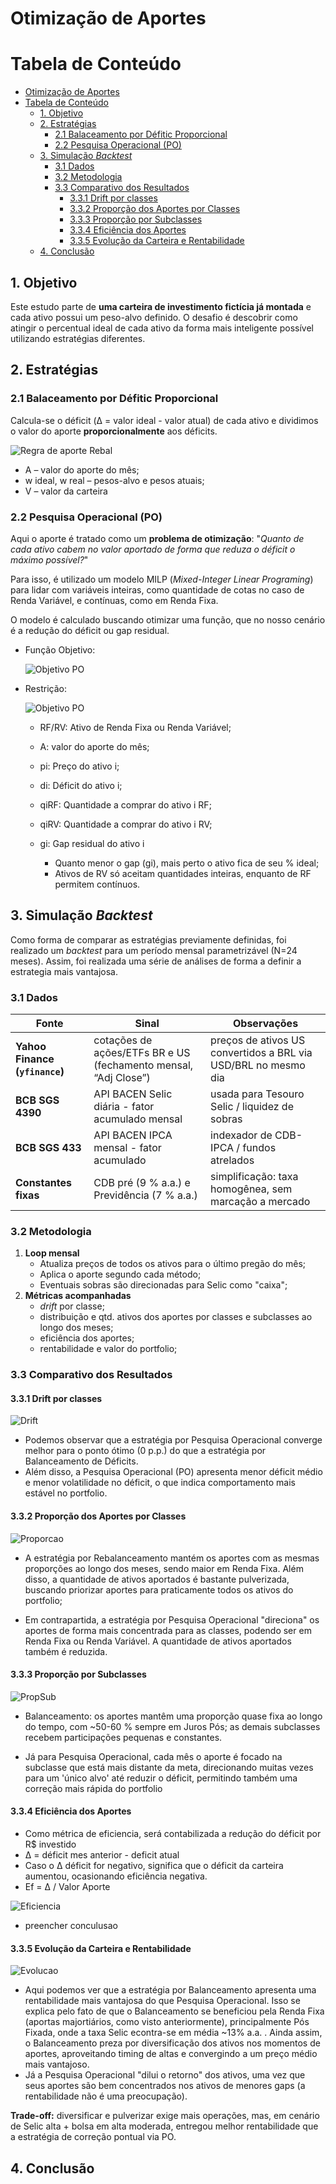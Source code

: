 # Otimização de Aportes

# Tabela de Conteúdo
- [Otimização de Aportes](#otimização-de-aportes)
- [Tabela de Conteúdo](#tabela-de-conteúdo)
  - [1. Objetivo](#1-objetivo)
  - [2. Estratégias](#2-estratégias)
    - [2.1 Balaceamento por Défitic Proporcional](#21-balaceamento-por-défitic-proporcional)
    - [2.2 Pesquisa Operacional (PO)](#22-pesquisa-operacional-po)
  - [3. Simulação *Backtest*](#3-simulação-backtest)
    - [3.1 Dados](#31-dados)
    - [3.2 Metodologia](#32-metodologia)
    - [3.3 Comparativo dos Resultados](#33-comparativo-dos-resultados)
      - [3.3.1 Drift por classes](#331-drift-por-classes)
      - [3.3.2 Proporção dos Aportes por Classes](#332-proporção-dos-aportes-por-classes)
      - [3.3.3 Proporção por Subclasses](#333-proporção-por-subclasses)
      - [3.3.4 Eficiência dos Aportes](#334-eficiência-dos-aportes)
      - [3.3.5 Evolução da Carteira e Rentabilidade](#335-evolução-da-carteira-e-rentabilidade)
  - [4. Conclusão](#4-conclusão)


## 1. Objetivo

Este estudo parte de **uma carteira de investimento fictícia já montada** e cada ativo possui um peso-alvo
definido. O desafio é descobrir como atingir o percentual ideal de cada ativo da forma mais inteligente possível utilizando estratégias diferentes.

## 2. Estratégias

### 2.1 Balaceamento por Défitic Proporcional
Calcula-se o déficit (Δ = valor ideal - valor atual) de cada ativo e dividimos o valor do aporte **proporcionalmente** aos déficits.

![Regra de aporte Rebal](./images/formula_aporte_rebal.svg)

- A – valor do aporte do mês;
- w ideal, w real – pesos-alvo e pesos atuais;
- V – valor da carteira

### 2.2 Pesquisa Operacional (PO)
Aqui o aporte é tratado como um **problema de otimização**: "*Quanto de cada ativo cabem no valor aportado de forma que reduza o déficit o máximo possível?*"

Para isso, é utilizado um modelo MILP (*Mixed-Integer Linear Programing*) para lidar com variáveis inteiras, como quantidade de cotas no caso de Renda Variável, e contínuas, como em Renda Fixa.

O modelo é calculado buscando otimizar uma função, que no nosso cenário é a redução do déficit ou gap residual.

- Função Objetivo:
  
    ![Objetivo PO](./images/formula_objetivo.svg)

- Restrição:
  
  ![Objetivo PO](./images/formula_restricoes.svg)

  - RF/RV: Ativo de Renda Fixa ou Renda Variável;
  - A: valor do aporte do mês;
  - pi: Preço do ativo i;
  - di: Déficit do ativo i;
  - qiRF: Quantidade a comprar do ativo i RF;
  - qiRV: Quantidade a comprar do ativo i RV;
  - gi: Gap residual do ativo i

    - Quanto menor o gap (gi), mais perto o ativo fica de seu % ideal;
    - Ativos de RV só aceitam quantidades inteiras, enquanto de RF permitem contínuos.


## 3. Simulação *Backtest*
Como forma de comparar as estratégias previamente definidas, foi realizado um *backtest* para um período mensal parametrizável (N=24 meses). Assim, foi realizada uma série de análises de forma a definir a estrategia mais vantajosa.

### 3.1 Dados
| Fonte | Sinal | Observações |
|-------|-------|-------------|
| **Yahoo Finance (`yfinance`)** | cotações de ações/ETFs BR e US (fechamento mensal, “Adj Close”) | preços de ativos US convertidos a BRL via USD/BRL no mesmo dia |
| **BCB SGS 4390** | API BACEN Selic diária - fator acumulado mensal | usada para Tesouro Selic / liquidez de sobras |
| **BCB SGS 433** | API BACEN IPCA mensal - fator acumulado | indexador de CDB-IPCA / fundos atrelados |
| **Constantes fixas** | CDB pré (9 % a.a.) e Previdência (7 % a.a.) | simplificação: taxa homogênea, sem marcação a mercado |

### 3.2 Metodologia

1. **Loop mensal**
   * Atualiza preços de todos os ativos para o último pregão do mês;
   * Aplica o aporte segundo cada método;
   * Eventuais sobras são direcionadas para Selic como "caixa";
2. **Métricas acompanhadas**
   * *drift* por classe;
   * distribuição e qtd. ativos dos aportes por classes e subclasses ao longo dos meses;
   * eficiência dos aportes;
   * rentabilidade e valor do portfolio;

### 3.3 Comparativo dos Resultados

  #### 3.3.1 Drift por classes
  
  ![Drift](./images/drift_classes_v0.png)
  - Podemos observar que a estratégia por Pesquisa Operacional converge melhor para o ponto ótimo (0 p.p.) do que a estratégia por Balanceamento de Déficits.
  - Além disso, a Pesquisa Operacional (PO) apresenta menor déficit médio e menor volatilidade no déficit, o que indica comportamento mais estável no portfolio.

  #### 3.3.2 Proporção dos Aportes por Classes

  ![Proporcao](./images/proporcao_classes_v0.png)
  - A estratégia por Rebalanceamento mantém os aportes com as mesmas proporções ao longo dos meses, sendo maior em Renda Fixa. Além disso, a quantidade de ativos aportados é bastante pulverizada, buscando priorizar aportes para praticamente todos os ativos do portfolio;

  - Em contrapartida, a estratégia por Pesquisa Operacional "direciona" os aportes de forma mais concentrada para as classes, podendo ser em Renda Fixa ou Renda Variável. A quantidade de ativos aportados também é reduzida.

  #### 3.3.3 Proporção por Subclasses
  ![PropSub](./images/proporcao_subclasses_v0.png)
  - Balanceamento: os aportes mantêm uma proporção quase fixa ao longo do tempo, com ~50-60 % sempre em Juros Pós; as demais subclasses recebem participações pequenas e constantes.

  - Já para Pesquisa Operacional, cada mês o aporte é focado na subclasse que está mais distante da meta, direcionando muitas vezes para um 'único alvo' até reduzir o déficit, permitindo também uma correção mais rápida do portfolio

  #### 3.3.4 Eficiência dos Aportes
  - Como métrica de eficiencia, será contabilizada a redução do déficit por R$ investido
  - Δ = déficit mes anterior - deficit atual
  - Caso o Δ déficit for negativo, significa que o déficit da carteira aumentou, ocasionando eficiência negativa.
  - Ef = Δ / Valor Aporte
  
  ![Eficiencia](./images/eficiencia_v0.png)

  - preencher conculusao
   
  #### 3.3.5 Evolução da Carteira e Rentabilidade
  ![Evolucao](./images/evolucao_rent_v0.png)

  - Aqui podemos ver que a estratégia por Balanceamento apresenta uma rentabilidade mais vantajosa do que Pesquisa Operacional. Isso se explica pelo fato de que o Balanceamento se beneficiou pela Renda Fixa (aportas majortiários, como visto anteriormente), principalmente Pós Fixada, onde a taxa Selic econtra-se em média ~13% a.a. . Ainda assim, o Balanceamento preza por diversificação dos ativos nos momentos de aportes, aproveitando timing de altas e convergindo a um preço médio mais vantajoso.
  - Já a Pesquisa Operacional "dilui o retorno" dos ativos, uma vez que seus aportes são bem concentrados nos ativos de menores gaps (a rentabilidade não é uma preocupação). 

**Trade-off:** diversificar e pulverizar exige mais operações, mas, em cenário de Selic alta + bolsa em alta moderada, entregou melhor rentabilidade que a estratégia de correção pontual via PO.


## 4. Conclusão

